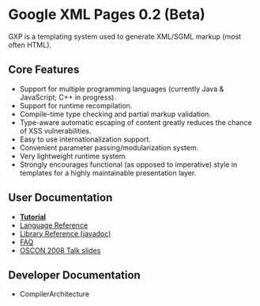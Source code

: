 # Google XML Pages 0.2 (Beta) #

GXP is a templating system used to generate XML/SGML markup (most often HTML).

## Core Features ##

  * Support for multiple programming languages (currently Java & JavaScript; C++ in progress).
  * Support for runtime recompilation.
  * Compile-time type checking and partial markup validation.
  * Type-aware automatic escaping of content greatly reduces the chance of XSS vulnerabilities.
  * Easy to use internationalization support.
  * Convenient parameter passing/modularization system.
  * Very lightweight runtime system.
  * Strongly encourages functional (as opposed to imperative) style in templates for a highly maintainable presentation layer.

## User Documentation ##

  * **[Tutorial](Tutorial.md)**
  * [Language Reference](http://gxp.googlecode.com/svn/trunk/docs/gxp-ref.html)
  * [Library Reference (javadoc)](http://gxp.googlecode.com/svn/trunk/javadoc/index.html)
  * [FAQ](FAQ.md)
  * [OSCON 2008 Talk slides](http://tinyurl.com/gxp-oscon-slides)

## Developer Documentation ##

  * CompilerArchitecture